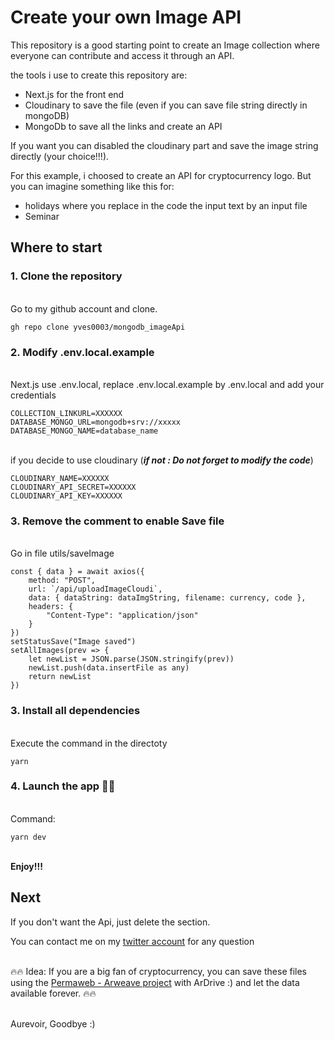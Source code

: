 # Create your own Image API

This repository is a good starting point to create an Image collection where
everyone can contribute and access it through an API.

the tools i use to create this repository are:

- Next.js for the front end
- Cloudinary to save the file (even if you can save file string directly in
  mongoDB)
- MongoDb to save all the links and create an API

If you want you can disabled the cloudinary part and save the image string
directly (your choice!!!).

For this example, i choosed to create an API for cryptocurrency logo. But you
can imagine something like this for:

- holidays where you replace in the code the input text by an input file
- Seminar

## Where to start

### 1. Clone the repository

\
 Go to my github account and clone.

    gh repo clone yves0003/mongodb_imageApi

### 2. Modify .env.local.example

\
 Next.js use .env.local, replace .env.local.example by .env.local and add your
credentials

    COLLECTION_LINKURL=XXXXXX
    DATABASE_MONGO_URL=mongodb+srv://xxxxx
    DATABASE_MONGO_NAME=database_name

\
 if you decide to use cloudinary (**_if not : Do not forget to modify the
code_**)

    CLOUDINARY_NAME=XXXXXX
    CLOUDINARY_API_SECRET=XXXXXX
    CLOUDINARY_API_KEY=XXXXXX

### 3. Remove the comment to enable Save file

\
Go in file utils/saveImage

    const { data } = await axios({
        method: "POST",
        url: `/api/uploadImageCloudi`,
        data: { dataString: dataImgString, filename: currency, code },
        headers: {
            "Content-Type": "application/json"
        }
    })
    setStatusSave("Image saved")
    setAllImages(prev => {
        let newList = JSON.parse(JSON.stringify(prev))
        newList.push(data.insertFile as any)
        return newList
    })

### 3. Install all dependencies

\
Execute the command in the directoty

    yarn

### 4. Launch the app 🎉🎊

\
Command:

    yarn dev

\
**Enjoy!!!**

## Next

If you don't want the Api, just delete the section.

You can contact me on my [twitter account](https://twitter.com/yveslez) for any
question

\
🔥🔥 Idea: If you are a big fan of cryptocurrency, you can save these files using
the [Permaweb - Arweave project](https://www.arweave.org/) with ArDrive :) and let
the data available forever. 🔥🔥

\
Aurevoir, Goodbye :)
